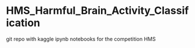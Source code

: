 # HMS_Harmful_Brain_Activity_Classification

git repo with kaggle ipynb notebooks for the competition HMS
